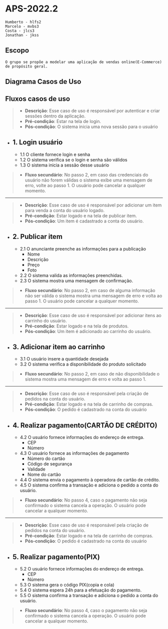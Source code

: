 # APS-2022.2

```
Humberto - hlfs2
Marcelo - mvbs3
Costa - jlcs3
Jonathan - jkss
```

## Escopo

```
O grupo se propõe a modelar uma aplicação de vendas online(E-Commerce) de propósito geral.
```

## Diagrama Casos de Uso

## Fluxos casos de uso
> - **Descrição**: Esse caso de uso é responsável por autenticar e criar sessões dentro da aplicação.
> - **Pré-condição**: Estar na tela de login.
> - **Pós-condição**: O sistema inicia uma nova sessão para o usuário
- ## **1. Login usuário**
    - 1.1 O cliente fornece login e senha
    - 1.2 O sistema verifica se o login e senha são válidos
    - 1.3 O sistema inicia a sessão desse usuário
> - **Fluxo secundário**: No passo 2, em caso das credenciais do usuário não forem válidas o sistema exibe uma mensagem de erro, volte ao passo 1. O usuário pode cancelar a qualquer momento.
----
> - **Descrição**: Esse caso de uso é responsável por adicionar um item para venda a conta do usuário logado.
> - **Pré-condição**: Estar logado e na tela de publicar item.
> - **Pós-condição**: Um item é cadastrado a conta do usuário.
- ## **2. Publicar item**
    - 2.1 O anunciante preenche as informações para a publicação
        - Nome
        - Descrição
        - Preço
        - Foto
    - 2.2 O sistema valida as informações preenchidas.
    - 2.3 O sistema mostra uma mensagem de confirmação.
> - **Fluxo secundário**: No passo 2, em caso de alguma informação não ser válida o sistema mostra uma mensagem de erro e volta ao passo 1. O usuário pode cancelar a qualquer momento.
----
> - **Descrição**: Esse caso de uso é responsável por adicionar itens ao carrinho do usuário.
> - **Pré-condição**: Estar logado e na tela de produtos.
> - **Pós-condição**: Um item é adicionado ao carrinho do usuário.
- ## **3. Adicionar item ao carrinho**
    - 3.1 O usuário insere a quantidade desejada
    - 3.2 O sistema verifica a disponibilidade do produto solicitado
> - **Fluxo secundário**: No passo 2, em caso de não disponibilidade o sistema mostra uma mensagem de erro e volta ao passo 1.
----
> - **Descrição**: Esse caso de uso é responsável pela criação de pedidos na conta do usuário.
> - **Pré-condição**: Estar logado e na tela de carrinho de compras.
> - **Pós-condição**: O pedido é cadastrado na conta do usuário
- ## **4. Realizar pagamento(CARTÃO DE CRÉDITO)**
    - 4.2 O usuário fornece informações do endereço de entrega.
        - CEP
        - Número
    - 4.3 O usuário fornece as informações de pagamento
        - Número do cartão
        - Código de segurança
        - Validade
        - Nome do cartão
    - 4.4 O sistema envia o pagamento à operadora de cartão de crédito.
    - 4.5 O sistema confirma a transação e adiciona o pedido a conta do usuário.
> - **Fluxo secundário**: No passo 4, caso o pagamento não seja confirmado o sistema cancela a operação. O usuário pode cancelar a qualquer momento.
----
> - **Descrição**: Esse caso de uso é responsável pela criação de pedidos na conta do usuário.
> - **Pré-condição**: Estar logado e na tela de carrinho de compras.
> - **Pós-condição**: O pedido é cadastrado na conta do usuário
- ## **5. Realizar pagamento(PIX)**
    - 5.2 O usuário fornece informações do endereço de entrega.
        - CEP
        - Número
    - 5.3 O sistema gera o código PIX(copia e cola)
    - 5.4 O sistema espera 24h para a efetuação do pagamento.
    - 5.5 O sistema confirma a transação e adiciona o pedido a conta do usuário.
> - **Fluxo secundário**: No passo 4, caso o pagamento não seja confirmado o sistema cancela a operação. O usuário pode cancelar a qualquer momento.
